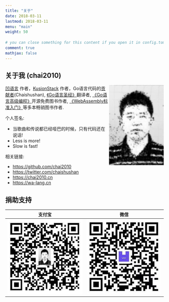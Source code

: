 ```yaml
---
title: "关于"
date: 2018-03-11
lastmod: 2018-03-11
menu: "main"
weight: 50

# you can close something for this content if you open it in config.toml.
comment: true
mathjax: false
---
```


## 关于我 (chai2010)

<img style="float: right;" src="/images/chai2010.jpg">

[凹语言](https://wa-lang.org) 作者，[KusionStack](https://github.com/KusionStack) 作者，Go语言代码的[贡献者](https://golang.org/CONTRIBUTORS)(Chaishushan), [《Go语言圣经》](https://github.com/golang-china/gopl-zh)翻译者, [《Go语言高级编程》](https://github.com/chai2010/advanced-go-programming-book)开源免费图书作者, [《WebAssembly标准入门》](https://github.com/chai2010/awesome-wasm-zh/blob/master/webassembly-primer.md)等多本畅销图书作者.

个人签名:

- 当歌曲和传说都已经哑巴的时候，只有代码还在说话!
- Less is more!
- Slow is fast!

相关链接:

- https://github.com/chai2010
- https://twitter.com/chaishushan
- https://chai2010.cn
- https://wa-lang.cn


## 捐助支持

| 支付宝 | 微信 |
|:-----:|:-----:|
|![alipay](/images/donate-alipay-github-chai2010-20yuan.jpg)|![weixin](/images/donate-weixin-github-chai2010-20yuan.jpg)|

<!--
## 开发者头条号

https://toutiao.io/subjects/318517

![](https://raw.githubusercontent.com/chai2010/advanced-go-programming-book/master/toutiao-318517-small.jpg)

## 关注微信公众号 (golang-china)

![](https://raw.githubusercontent.com/chai2010/advanced-go-programming-book/master/weixin-golang-china.jpg)

## 大事记

<img style="float: right;" src="/images/chai2010.cn.png">

#### 启用新站点(2018.03.09)

- https://chai2010.cn

曾经的炮灰们:

- http://chaishushan.googlepages.com/
- http://sites.google.com/site/chaishushan/
- http://blog.csdn.net/chai2010/
- http://chaishushan.blog.163.com/
- http://my.oschina.net/chai2010/
- http://chai2010.github.io
-->
